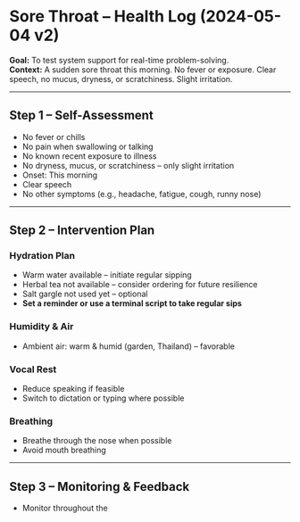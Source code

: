 # Sore Throat – Health Log (2024-05-04 v2)

**Goal:** To test system support for real-time problem-solving.  
**Context:** A sudden sore throat this morning. No fever or exposure. Clear speech, no mucus, dryness, or scratchiness. Slight irritation.

---

## Step 1 – Self-Assessment

- No fever or chills  
- No pain when swallowing or talking  
- No known recent exposure to illness  
- No dryness, mucus, or scratchiness – only slight irritation  
- Onset: This morning  
- Clear speech  
- No other symptoms (e.g., headache, fatigue, cough, runny nose)

---

## Step 2 – Intervention Plan

### Hydration Plan

- Warm water available – initiate regular sipping
- Herbal tea not available – consider ordering for future resilience
- Salt gargle not used yet – optional
- **Set a reminder or use a terminal script to take regular sips**

### Humidity & Air

- Ambient air: warm & humid (garden, Thailand) – favorable

### Vocal Rest

- Reduce speaking if feasible  
- Switch to dictation or typing where possible  

### Breathing

- Breathe through the nose when possible  
- Avoid mouth breathing

---

## Step 3 – Monitoring & Feedback

- Monitor throughout the
